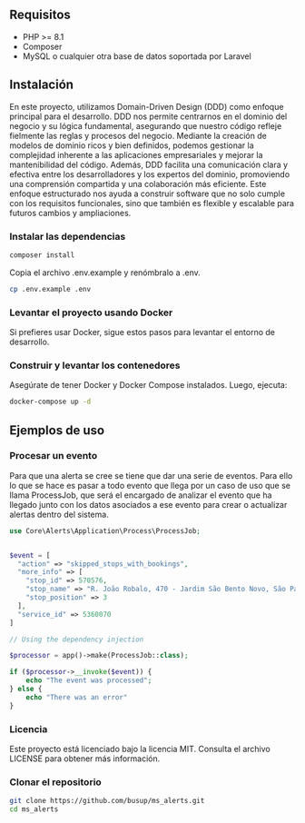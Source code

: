 ## Requisitos

- PHP >= 8.1
- Composer
- MySQL o cualquier otra base de datos soportada por Laravel

## Instalación

En este proyecto, utilizamos Domain-Driven Design (DDD) como enfoque principal para el desarrollo. DDD nos permite centrarnos en el dominio del negocio y su lógica fundamental, asegurando que nuestro código refleje fielmente las reglas y procesos del negocio. Mediante la creación de modelos de dominio ricos y bien definidos, podemos gestionar la complejidad inherente a las aplicaciones empresariales y mejorar la mantenibilidad del código. Además, DDD facilita una comunicación clara y efectiva entre los desarrolladores y los expertos del dominio, promoviendo una comprensión compartida y una colaboración más eficiente. Este enfoque estructurado nos ayuda a construir software que no solo cumple con los requisitos funcionales, sino que también es flexible y escalable para futuros cambios y ampliaciones.


### Instalar las dependencias

```sh
composer install
```

Copia el archivo .env.example y renómbralo a .env.

```sh
cp .env.example .env
```

### Levantar el proyecto usando Docker
Si prefieres usar Docker, sigue estos pasos para levantar el entorno de desarrollo.

### Construir y levantar los contenedores
Asegúrate de tener Docker y Docker Compose instalados. Luego, ejecuta:


```sh
docker-compose up -d
```

## Ejemplos de uso

### Procesar un evento

Para que una alerta se cree se tiene que dar una serie de eventos. Para ello lo que se hace es pasar a todo evento que llega por un caso de uso que se llama ProcessJob, que será el encargado de analizar el evento que ha llegado junto con los datos asociados a ese evento para  crear o actualizar alertas dentro del sistema.

```php
use Core\Alerts\Application\Process\ProcessJob;


$event = [
  "action" => "skipped_stops_with_bookings",
  "more_info" => [
    "stop_id" => 570576,
    "stop_name" => "R. João Robalo, 470 - Jardim São Bento Novo, São Paulo - SP, 05881-000, Brasil",
    "stop_position" => 3
  ],
  "service_id" => 5360070
]

// Using the dependency injection 

$processor = app()->make(ProcessJob::class);

if ($processor->__invoke($event)) {
    echo "The event was processed";
} else {
    echo "There was an error"
}


```




### Licencia
Este proyecto está licenciado bajo la licencia MIT. Consulta el archivo LICENSE para obtener más información.

### Clonar el repositorio

```sh
git clone https://github.com/busup/ms_alerts.git
cd ms_alerts